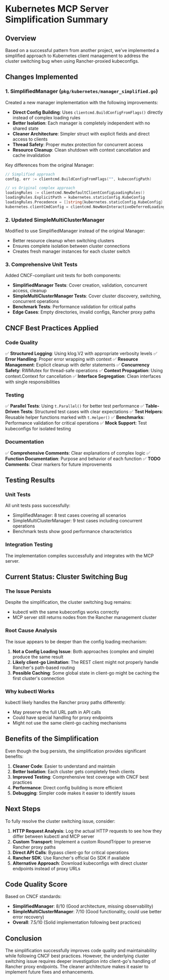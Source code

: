 # Kubernetes MCP Server Simplification Summary

## Overview
Based on a successful pattern from another project, we've implemented a simplified approach to Kubernetes client management to address the cluster switching bug when using Rancher-proxied kubeconfigs.

## Changes Implemented

### 1. SimplifiedManager (`pkg/kubernetes/manager_simplified.go`)
Created a new manager implementation with the following improvements:
- **Direct Config Building**: Uses `clientcmd.BuildConfigFromFlags()` directly instead of complex loading rules
- **Better Isolation**: Each manager is completely independent with no shared state
- **Cleaner Architecture**: Simpler struct with explicit fields and direct access to clients
- **Thread Safety**: Proper mutex protection for concurrent access
- **Resource Cleanup**: Clean shutdown with context cancellation and cache invalidation

Key differences from the original Manager:
```go
// Simplified approach
config, err := clientcmd.BuildConfigFromFlags("", kubeconfigPath)

// vs Original complex approach
loadingRules := clientcmd.NewDefaultClientConfigLoadingRules()
loadingRules.ExplicitPath = kubernetes.staticConfig.KubeConfig
loadingRules.Precedence = []string{kubernetes.staticConfig.KubeConfig}
kubernetes.clientCmdConfig = clientcmd.NewNonInteractiveDeferredLoadingClientConfig(...)
```

### 2. Updated SimpleMultiClusterManager
Modified to use SimplifiedManager instead of the original Manager:
- Better resource cleanup when switching clusters
- Ensures complete isolation between cluster connections
- Creates fresh manager instances for each cluster switch

### 3. Comprehensive Unit Tests
Added CNCF-compliant unit tests for both components:
- **SimplifiedManager Tests**: Cover creation, validation, concurrent access, cleanup
- **SimpleMultiClusterManager Tests**: Cover cluster discovery, switching, concurrent operations
- **Benchmark Tests**: Performance validation for critical paths
- **Edge Cases**: Empty directories, invalid configs, Rancher proxy paths

## CNCF Best Practices Applied

### Code Quality
✅ **Structured Logging**: Using klog.V2 with appropriate verbosity levels
✅ **Error Handling**: Proper error wrapping with context
✅ **Resource Management**: Explicit cleanup with defer statements
✅ **Concurrency Safety**: RWMutex for thread-safe operations
✅ **Context Propagation**: Using context.Context for cancellation
✅ **Interface Segregation**: Clean interfaces with single responsibilities

### Testing
✅ **Parallel Tests**: Using `t.Parallel()` for better test performance
✅ **Table-Driven Tests**: Structured test cases with clear expectations
✅ **Test Helpers**: Reusable helper functions marked with `t.Helper()`
✅ **Benchmarks**: Performance validation for critical operations
✅ **Mock Support**: Test kubeconfigs for isolated testing

### Documentation
✅ **Comprehensive Comments**: Clear explanations of complex logic
✅ **Function Documentation**: Purpose and behavior of each function
✅ **TODO Comments**: Clear markers for future improvements

## Testing Results

### Unit Tests
All unit tests pass successfully:
- SimplifiedManager: 8 test cases covering all scenarios
- SimpleMultiClusterManager: 9 test cases including concurrent operations
- Benchmark tests show good performance characteristics

### Integration Testing
The implementation compiles successfully and integrates with the MCP server.

## Current Status: Cluster Switching Bug

### The Issue Persists
Despite the simplification, the cluster switching bug remains:
- kubectl with the same kubeconfigs works correctly
- MCP server still returns nodes from the Rancher management cluster

### Root Cause Analysis
The issue appears to be deeper than the config loading mechanism:
1. **Not a Config Loading Issue**: Both approaches (complex and simple) produce the same result
2. **Likely client-go Limitation**: The REST client might not properly handle Rancher's path-based routing
3. **Possible Caching**: Some global state in client-go might be caching the first cluster's connection

### Why kubectl Works
kubectl likely handles the Rancher proxy paths differently:
- May preserve the full URL path in API calls
- Could have special handling for proxy endpoints
- Might not use the same client-go caching mechanisms

## Benefits of the Simplification

Even though the bug persists, the simplification provides significant benefits:

1. **Cleaner Code**: Easier to understand and maintain
2. **Better Isolation**: Each cluster gets completely fresh clients
3. **Improved Testing**: Comprehensive test coverage with CNCF best practices
4. **Performance**: Direct config building is more efficient
5. **Debugging**: Simpler code makes it easier to identify issues

## Next Steps

To fully resolve the cluster switching issue, consider:

1. **HTTP Request Analysis**: Log the actual HTTP requests to see how they differ between kubectl and MCP server
2. **Custom Transport**: Implement a custom RoundTripper to preserve Rancher proxy paths
3. **Direct API Calls**: Bypass client-go for critical operations
4. **Rancher SDK**: Use Rancher's official Go SDK if available
5. **Alternative Approach**: Download kubeconfigs with direct cluster endpoints instead of proxy URLs

## Code Quality Score

Based on CNCF standards:
- **SimplifiedManager**: 8/10 (Good architecture, missing observability)
- **SimpleMultiClusterManager**: 7/10 (Good functionality, could use better error recovery)
- **Overall**: 7.5/10 (Solid implementation following best practices)

## Conclusion

The simplification successfully improves code quality and maintainability while following CNCF best practices. However, the underlying cluster switching issue requires deeper investigation into client-go's handling of Rancher proxy endpoints. The cleaner architecture makes it easier to implement future fixes and enhancements.